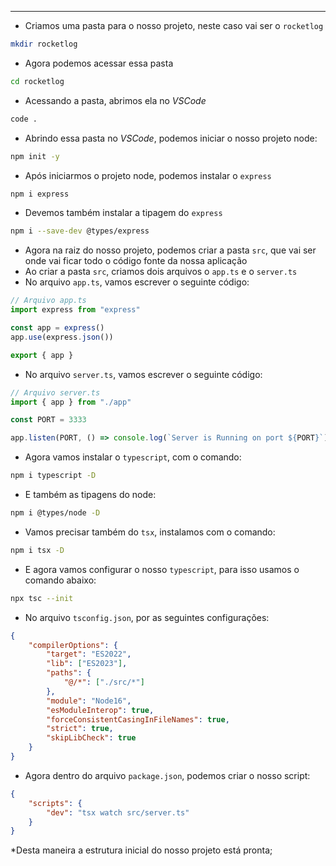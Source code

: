 ___
- Criamos uma pasta para o nosso projeto, neste caso vai ser o `rocketlog`
```zsh
mkdir rocketlog
```
- Agora podemos acessar essa pasta
```zsh
cd rocketlog
```
- Acessando a pasta, abrimos ela no *VSCode*
```zsh
code .
```
- Abrindo essa pasta no *VSCode*, podemos iniciar o nosso projeto node:
```zsh
npm init -y
```
- Após iniciarmos o projeto node, podemos instalar o `express`
```zsh
npm i express
```
- Devemos também instalar a tipagem do `express`
```zsh
npm i --save-dev @types/express
```
- Agora na raiz do nosso projeto, podemos criar a pasta `src`, que vai ser onde vai ficar todo o código fonte da nossa aplicação
- Ao criar a pasta `src`, criamos dois arquivos o `app.ts` e o `server.ts`
- No arquivo `app.ts`, vamos escrever o seguinte código:
```ts
// Arquivo app.ts
import express from "express"

const app = express()
app.use(express.json())

export { app }
```
- No arquivo `server.ts`, vamos escrever o seguinte código:
```ts
// Arquivo server.ts
import { app } from "./app"

const PORT = 3333

app.listen(PORT, () => console.log(`Server is Running on port ${PORT}`))
```
- Agora vamos instalar o `typescript`, com o comando:
```zsh
npm i typescript -D
```
- E também as tipagens do node:
```zsh
npm i @types/node -D
```
- Vamos precisar também do `tsx`, instalamos com o comando:
```zsh
npm i tsx -D
```
- E agora vamos configurar o nosso `typescript`, para isso usamos o comando abaixo:
```zsh
npx tsc --init
```
- No arquivo `tsconfig.json`, por as seguintes configurações:
```json
{
	"compilerOptions": {
		"target": "ES2022",
		"lib": ["ES2023"],
		"paths": {
			"@/*": ["./src/*"]
		},
		"module": "Node16",
		"esModuleInterop": true,
		"forceConsistentCasingInFileNames": true,
		"strict": true,
		"skipLibCheck": true
	}
}
```
- Agora dentro do arquivo `package.json`, podemos criar o nosso script:
```json
{
	"scripts": {
		"dev": "tsx watch src/server.ts"
	}
}
```
*Desta maneira a estrutura inicial do nosso projeto está pronta;